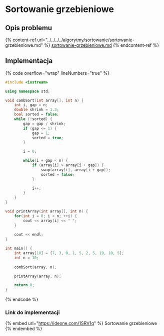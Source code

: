 # Sortowanie grzebieniowe

## Opis problemu

{% content-ref url="../../../../algorytmy/sortowanie/sortowanie-grzebieniowe.md" %}
[sortowanie-grzebieniowe.md](../../../../algorytmy/sortowanie/sortowanie-grzebieniowe.md)
{% endcontent-ref %}

## Implementacja

{% code overflow="wrap" lineNumbers="true" %}
```cpp
#include <iostream>

using namespace std;

void combSort(int array[], int n) {
    int i, gap = n;
    double shrink = 1.3;
    bool sorted = false;
    while (!sorted) {
        gap = gap / shrink;
        if (gap <= 1) {
            gap = 1;
            sorted = true;
        }

        i = 0;

        while(i + gap < n) {
            if (array[i] > array[i + gap]) {
                swap(array[i], array[i + gap]);
                sorted = false;
            }

            i++;
        }
    }
}

void printArray(int array[], int n) {
    for(int i = 0; i < n; ++i) {
        cout << array[i] << " ";
    }
 
    cout << endl;
}

int main() {
    int array[10] = {7, 3, 0, 1, 5, 2, 5, 19, 10, 5};
    int n = 10;
    
    combSort(array, n);

    printArray(array, n);

    return 0;
}
```
{% endcode %}

### Link do implementacji

{% embed url="https://ideone.com/1SRV1q" %}
Sortowanie grzebieniowe
{% endembed %}